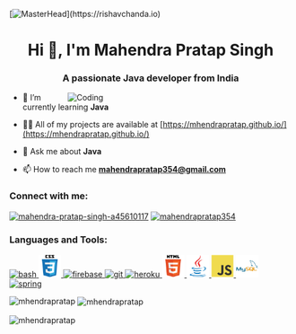 [![MasterHead](https://1.bp.blogspot.com/-7A4WynwLsM...)](https://rishavchanda.io)
<h1 align="center">Hi 👋, I'm Mahendra Pratap Singh</h1>
<h3 align="center">A passionate Java developer from India</h3>

<p align="left"><img align="right" alt="Coding" width="400" src="https://cdn.dribbble.com/users/1162077/screenshots/3848914/programmer.gif"></p>

- 🌱 I’m currently learning **Java**

- 👨‍💻 All of my projects are available at [https://mhendrapratap.github.io/](https://mhendrapratap.github.io/)

- 💬 Ask me about **Java**

- 📫 How to reach me **mahendrapratap354@gmail.com**

<h3 align="left">Connect with me:</h3>
<p align="left">
<a href="https://linkedin.com/in/mahendra-pratap-singh-a45610117" target="blank"><img align="center" src="https://raw.githubusercontent.com/rahuldkjain/github-profile-readme-generator/master/src/images/icons/Social/linked-in-alt.svg" alt="mahendra-pratap-singh-a45610117" height="30" width="40" /></a>
<a href="https://www.leetcode.com/mahendrapratap354" target="blank"><img align="center" src="https://raw.githubusercontent.com/rahuldkjain/github-profile-readme-generator/master/src/images/icons/Social/leet-code.svg" alt="mahendrapratap354" height="30" width="40" /></a>
</p>

<h3 align="left">Languages and Tools:</h3>
<p align="left"> <a href="https://www.gnu.org/software/bash/" target="_blank" rel="noreferrer"> <img src="https://www.vectorlogo.zone/logos/gnu_bash/gnu_bash-icon.svg" alt="bash" width="40" height="40"/> </a> <a href="https://www.w3schools.com/css/" target="_blank" rel="noreferrer"> <img src="https://raw.githubusercontent.com/devicons/devicon/master/icons/css3/css3-original-wordmark.svg" alt="css3" width="40" height="40"/> </a> <a href="https://firebase.google.com/" target="_blank" rel="noreferrer"> <img src="https://www.vectorlogo.zone/logos/firebase/firebase-icon.svg" alt="firebase" width="40" height="40"/> </a> <a href="https://git-scm.com/" target="_blank" rel="noreferrer"> <img src="https://www.vectorlogo.zone/logos/git-scm/git-scm-icon.svg" alt="git" width="40" height="40"/> </a> <a href="https://heroku.com" target="_blank" rel="noreferrer"> <img src="https://www.vectorlogo.zone/logos/heroku/heroku-icon.svg" alt="heroku" width="40" height="40"/> </a> <a href="https://www.w3.org/html/" target="_blank" rel="noreferrer"> <img src="https://raw.githubusercontent.com/devicons/devicon/master/icons/html5/html5-original-wordmark.svg" alt="html5" width="40" height="40"/> </a> <a href="https://www.java.com" target="_blank" rel="noreferrer"> <img src="https://raw.githubusercontent.com/devicons/devicon/master/icons/java/java-original.svg" alt="java" width="40" height="40"/> </a> <a href="https://developer.mozilla.org/en-US/docs/Web/JavaScript" target="_blank" rel="noreferrer"> <img src="https://raw.githubusercontent.com/devicons/devicon/master/icons/javascript/javascript-original.svg" alt="javascript" width="40" height="40"/> </a> <a href="https://www.mysql.com/" target="_blank" rel="noreferrer"> <img src="https://raw.githubusercontent.com/devicons/devicon/master/icons/mysql/mysql-original-wordmark.svg" alt="mysql" width="40" height="40"/> </a> <a href="https://spring.io/" target="_blank" rel="noreferrer"> <img src="https://www.vectorlogo.zone/logos/springio/springio-icon.svg" alt="spring" width="40" height="40"/> </a> </p>

<p><img align="left" src="https://github-readme-stats.vercel.app/api/top-langs?username=mhendrapratap&show_icons=true&locale=en&layout=compact" alt="mhendrapratap" /></p>

<p>&nbsp;<img align="center" src="https://github-readme-stats.vercel.app/api?username=mhendrapratap&show_icons=true&locale=en" alt="mhendrapratap" /></p>

<p><img align="center" src="https://github-readme-streak-stats.herokuapp.com/?user=mhendrapratap&" alt="mhendrapratap" /></p>
